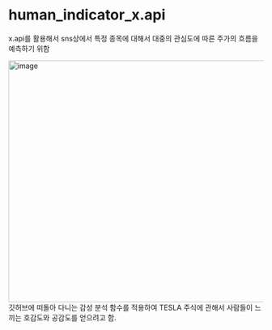 # human_indicator_x.api
x.api를 활용해서 sns상에서 특정 종목에 대해서 대중의 관심도에 따른 주가의 흐름을 예측하기 위함


<img width="1250" height="477" alt="image" src="https://github.com/user-attachments/assets/e29b2459-e2cf-41ee-ab44-1b86a0af04e1" />
깃허브에 떠돌아 다니는  감성 분석 함수를 적용하여 TESLA 주식에 관해서 사람들이 느끼는 호감도와 공감도를 얻으려고 함.


